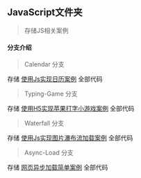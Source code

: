 ## JavaScript文件夹
> 存储JS相关案例

#### 分支介绍

> Calendar 分支

存储 [使用Js实现日历案例](https://github.com/lizhixuan1/JavaScript/tree/Calendar) 全部代码

> Typing-Game 分支

存储 [使用H5实现苹果打字小游戏案例](https://github.com/lizhixuan1/JavaScript/tree/Typing-Game) 全部代码

> Waterfall 分支

存储 [使用Js实现图片瀑布流加载案例](https://github.com/lizhixuan1/JavaScript/tree/Waterfall) 全部代码

> Async-Load 分支 

存储 [网页异步加载简单案例](https://github.com/lizhixuan1/JavaScript/tree/Async-Load) 全部代码